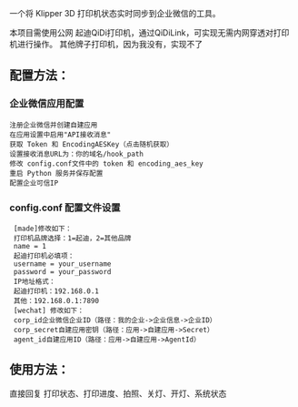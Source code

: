 一个将 Klipper 3D 打印机状态实时同步到企业微信的工具。

本项目需使用公网
起迪QiDi打印机，通过QiDiLink，可实现无需内网穿透对打印机进行操作。
其他牌子打印机，因为我没有，实现不了


## 配置方法：
### 企业微信应用配置
    注册企业微信并创建自建应用
    在应用设置中启用"API接收消息"
    获取 Token 和 EncodingAESKey（点击随机获取）
    设置接收消息URL为：你的域名/hook_path
    修改 config.conf文件中的 token 和 encoding_aes_key
    重启 Python 服务并保存配置
    配置企业可信IP
### config.conf 配置文件设置
     [made]修改如下：
     打印机品牌选择：1=起迪，2=其他品牌
     name = 1
     起迪打印机必填项：
     username = your_username
     password = your_password
     IP地址格式：
     起迪打印机：192.168.0.1
     其他：192.168.0.1:7890
     [wechat] 修改如下：
     corp_id企业微信企业ID（路径：我的企业->企业信息->企业ID）
     corp_secret自建应用密钥（路径：应用->自建应用->Secret）
     agent_id自建应用ID（路径：应用->自建应用->AgentId）
## 使用方法：
   直接回复 打印状态、打印进度、拍照、关灯、开灯、系统状态


